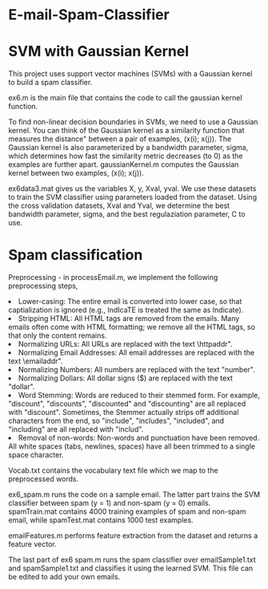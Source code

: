 # E-mail-Spam-Classifier

# SVM with Gaussian Kernel

This project uses support vector machines (SVMs) with a Gaussian kernel to build a spam classifier. 

ex6.m is the main file that contains the code to call the gaussian kernel function. 

To find non-linear decision boundaries in SVMs, we need to use a Gaussian kernel. You can think of the Gaussian kernel as a similarity function that measures the distance" between a pair of examples, (x(i); x(j)). The Gaussian kernel is also parameterized by a bandwidth parameter, sigma, which determines how fast the similarity metric decreases (to 0) as the examples are further apart. gaussianKernel.m computes the Gaussian kernel between two examples, (x(i); x(j)).

ex6data3.mat gives us the variables X, y, Xval, yval. We use these datasets to train the SVM classifier using parameters loaded from the dataset. Using the cross validation datasets, Xval and Yval, we determine the best bandwidth parameter, sigma, and the best regulaziation parameter, C to use. 


#  Spam classification

Preprocessing - in processEmail.m, we implement the following preprocessing steps,
<li> Lower-casing: The entire email is converted into lower case, so that captialization is ignored (e.g., IndIcaTE is treated the same as Indicate). </li>
<li>Stripping HTML: All HTML tags are removed from the emails. Many emails often come with HTML formatting; we remove all the HTML tags, so that only the content remains. </li>
<li> Normalizing URLs: All URLs are replaced with the text \httpaddr". </li>
<li> Normalizing Email Addresses: All email addresses are replaced with the text \emailaddr". </li>
<li> Normalizing Numbers: All numbers are replaced with the text "number". </li>
<li> Normalizing Dollars: All dollar signs ($) are replaced with the text "dollar". </li>
<li> Word Stemming: Words are reduced to their stemmed form. For example, "discount", "discounts", "discounted" and "discounting" are all replaced with "discount". Sometimes, the Stemmer actually strips off additional characters from the end, so "include", "includes", "included", and "including" are all replaced with "includ". </li>
<li> Removal of non-words: Non-words and punctuation have been removed. All white spaces (tabs, newlines, spaces) have all been trimmed to a single space character. </li>

Vocab.txt contains the vocabulary text file which we map to the preprocessed words.

ex6_spam.m runs the code on a sample email. The latter part trains the SVM classifier between spam (y = 1) and non-spam (y = 0) emails. spamTrain.mat contains 4000 training examples of spam and non-spam email, while spamTest.mat contains 1000 test examples.

emailFeatures.m performs feature extraction from the dataset and returns a feature vector.

The last part of ex6 spam.m runs the spam classifier over emailSample1.txt and spamSample1.txt and classifies it using the learned SVM. This file can be edited to add your own emails.



